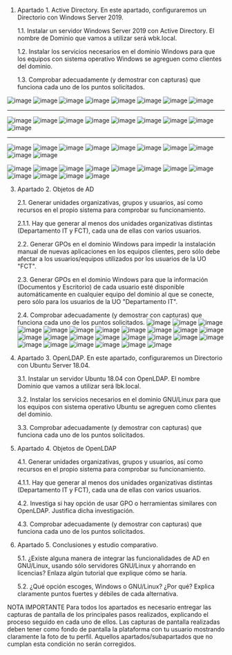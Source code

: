1.	Apartado 1. Active Directory. En este apartado, configuraremos un Directorio con Windows Server 2019. 

    1.1.	Instalar un servidor Windows Server 2019 con Active Directory. El nombre de Dominio que vamos a utilizar será wbk.local.
    
    1.2.	Instalar los servicios necesarios en el dominio Windows para que los equipos con sistema operativo Windows se agreguen como clientes del dominio.
    
    1.3.	Comprobar adecuadamente (y demostrar con capturas) que funciona cada uno de los puntos solicitados.

![image](https://github.com/rolando1803/Administrador_de_sistemas_informaticos_de_red/assets/55965131/38c63ac8-89c9-4e3c-9403-4d30e9437113)
![image](https://github.com/rolando1803/Administrador_de_sistemas_informaticos_de_red/assets/55965131/dcef0c29-1c19-4bfc-84ba-216ab0a0ce26)
![image](https://github.com/rolando1803/Administrador_de_sistemas_informaticos_de_red/assets/55965131/47a81c5c-57a1-4b05-a1da-61d1b28394f6)
![image](https://github.com/rolando1803/Administrador_de_sistemas_informaticos_de_red/assets/55965131/d960dda3-e20a-40be-9407-d7093be0f0fc)
![image](https://github.com/rolando1803/Administrador_de_sistemas_informaticos_de_red/assets/55965131/907f0b1a-2bd6-4e81-a52b-968586952884)
![image](https://github.com/rolando1803/Administrador_de_sistemas_informaticos_de_red/assets/55965131/0ee6fad4-c95c-4e6b-8548-88b79fa9563f)
![image](https://github.com/rolando1803/Administrador_de_sistemas_informaticos_de_red/assets/55965131/319d58a7-a624-49ee-9905-0c5f0e585fbd)
![image](https://github.com/rolando1803/Administrador_de_sistemas_informaticos_de_red/assets/55965131/e48686f6-2fec-4a92-a9ef-cb465f47f886)





---------------------------------------------------------------------------------------------------------------------------------------------------

![image](https://github.com/rolando1803/Administrador_de_sistemas_informaticos_de_red/assets/55965131/18e02eeb-b98b-4d8d-94fc-10955459a8a5)
![image](https://github.com/rolando1803/Administrador_de_sistemas_informaticos_de_red/assets/55965131/8c0ebeb6-7eca-4f5a-a928-866c4c77d8ec)
![image](https://github.com/rolando1803/Administrador_de_sistemas_informaticos_de_red/assets/55965131/9458736d-71b8-49e2-bb21-25d40dc3dec8)
![image](https://github.com/rolando1803/Administrador_de_sistemas_informaticos_de_red/assets/55965131/0ac4daaa-84c2-485e-af2e-46aa1b2639bc)
![image](https://github.com/rolando1803/Administrador_de_sistemas_informaticos_de_red/assets/55965131/f77abca0-8f86-4aea-8610-1a7514be012a)
![image](https://github.com/rolando1803/Administrador_de_sistemas_informaticos_de_red/assets/55965131/44a40ba7-d684-48e5-a8ae-028681c57210)
![image](https://github.com/rolando1803/Administrador_de_sistemas_informaticos_de_red/assets/55965131/3dcd3c2c-e38d-42c9-8512-b55b59f1d388)
![image](https://github.com/rolando1803/Administrador_de_sistemas_informaticos_de_red/assets/55965131/2151b9ff-5217-41fe-8ec6-02e23c27fb1e)
![image](https://github.com/rolando1803/Administrador_de_sistemas_informaticos_de_red/assets/55965131/cf2402e6-87dd-483e-93cc-9890b541c769)




-----------------------------------------------------------------------------------------------------------------------------------------------

![image](https://github.com/rolando1803/Administrador_de_sistemas_informaticos_de_red/assets/55965131/0f3d0501-55da-4eb6-af05-1b562c98d6de)
![image](https://github.com/rolando1803/Administrador_de_sistemas_informaticos_de_red/assets/55965131/6e4a68c7-ac78-4770-a8cf-cd1af77ec8c8)
![image](https://github.com/rolando1803/Administrador_de_sistemas_informaticos_de_red/assets/55965131/15e99db8-c71b-4810-82f9-98b5b0484ad7)
![image](https://github.com/rolando1803/Administrador_de_sistemas_informaticos_de_red/assets/55965131/2faaeeba-d0c2-432f-bdd4-a5f19d4709c2)
![image](https://github.com/rolando1803/Administrador_de_sistemas_informaticos_de_red/assets/55965131/5eef9831-4aef-43b0-b351-0ba696d8e68f)
![image](https://github.com/rolando1803/Administrador_de_sistemas_informaticos_de_red/assets/55965131/5305f91b-6328-47dd-9c48-f6c0615f33fa)
![image](https://github.com/rolando1803/Administrador_de_sistemas_informaticos_de_red/assets/55965131/6ea4ad8a-460a-4b88-90bb-f20693da846c)
![image](https://github.com/rolando1803/Administrador_de_sistemas_informaticos_de_red/assets/55965131/9551815b-10ce-4a8a-85cd-f58af4d1b67c)
![image](https://github.com/rolando1803/Administrador_de_sistemas_informaticos_de_red/assets/55965131/75c8c111-c734-4a26-b6fb-8fc063744cc4)
![image](https://github.com/rolando1803/Administrador_de_sistemas_informaticos_de_red/assets/55965131/f1a9a9fa-01c0-473f-b9b1-a600761f0c0a)

![image](https://github.com/rolando1803/Administrador_de_sistemas_informaticos_de_red/assets/55965131/e49810ca-05ec-4b89-b52b-1681b323fc75)
![image](https://github.com/rolando1803/Administrador_de_sistemas_informaticos_de_red/assets/55965131/ef921065-41cb-4359-996a-beb1f41a3c24)
![image](https://github.com/rolando1803/Administrador_de_sistemas_informaticos_de_red/assets/55965131/20d2656b-4762-48e1-a75b-6259f21d414f)
![image](https://github.com/rolando1803/Administrador_de_sistemas_informaticos_de_red/assets/55965131/aa76dcda-3ca9-4c1f-bd17-92ea1b007527)
![image](https://github.com/rolando1803/Administrador_de_sistemas_informaticos_de_red/assets/55965131/782446d1-44a6-4b7f-afa9-31774698150b)
![image](https://github.com/rolando1803/Administrador_de_sistemas_informaticos_de_red/assets/55965131/792b4936-cf3c-4f81-b808-79959d6c101a)
![image](https://github.com/rolando1803/Administrador_de_sistemas_informaticos_de_red/assets/55965131/18da2af6-dac0-4b4c-bb9b-d24a7a03cd7c)
![image](https://github.com/rolando1803/Administrador_de_sistemas_informaticos_de_red/assets/55965131/249a400a-f099-4fd1-b9a9-6072d45e14b7)
![image](https://github.com/rolando1803/Administrador_de_sistemas_informaticos_de_red/assets/55965131/9659f424-8d24-40dd-a7bf-60223b558724)
![image](https://github.com/rolando1803/Administrador_de_sistemas_informaticos_de_red/assets/55965131/9445c6d8-ac49-47c9-a380-c0af879b3fb5)
![image](https://github.com/rolando1803/Administrador_de_sistemas_informaticos_de_red/assets/55965131/883df6b8-3b73-47a2-b9b1-de53e8273812)
![image](https://github.com/rolando1803/Administrador_de_sistemas_informaticos_de_red/assets/55965131/a1ed9bb9-b74a-4184-b8ba-701ab4308a84)



3.	Apartado 2. Objetos de AD

    2.1.	Generar unidades organizativas, grupos y usuarios, así como recursos en el propio sistema para comprobar su funcionamiento.
    
    2.1.1.	Hay que generar al menos dos unidades organizativas distintas (Departamento IT y FCT), cada una de ellas con varios usuarios.
    
    2.2.	Generar GPOs en el dominio Windows para impedir la instalación manual de nuevas aplicaciones en los equipos clientes, pero sólo debe afectar a los usuarios/equipos utilizados por los usuarios de la            UO  "FCT".
    
    2.3.	Generar GPOs en el dominio Windows para que la información (Documentos y Escritorio) de cada usuario esté disponible automáticamente en cualquier equipo del dominio al que se conecte, pero sólo para           los usuarios de la UO "Departamento IT".
    
    2.4.	Comprobar adecuadamente (y demostrar con capturas) que funciona cada uno de los puntos solicitados.
![image](https://github.com/rolando1803/Administrador_de_sistemas_informaticos_de_red/assets/55965131/bf0ec2df-fed2-4767-be02-f5ffa18212c2)
![image](https://github.com/rolando1803/Administrador_de_sistemas_informaticos_de_red/assets/55965131/ec2e8098-826b-429a-9be7-038d4dcc6fa7)
![image](https://github.com/rolando1803/Administrador_de_sistemas_informaticos_de_red/assets/55965131/f3e52b64-0bda-46e3-8ac2-1ac16cd29c36)
![image](https://github.com/rolando1803/Administrador_de_sistemas_informaticos_de_red/assets/55965131/1e16e306-e259-4703-a78d-23ed14c0fec3)
![image](https://github.com/rolando1803/Administrador_de_sistemas_informaticos_de_red/assets/55965131/e40a9530-4b8e-4011-a9cc-9a33927b242d)
![image](https://github.com/rolando1803/Administrador_de_sistemas_informaticos_de_red/assets/55965131/c3e925e1-3fc0-46d7-a4aa-22ba0221f2d1)
![image](https://github.com/rolando1803/Administrador_de_sistemas_informaticos_de_red/assets/55965131/a2fa0112-46cf-419c-8a8c-f92b67586496)
![image](https://github.com/rolando1803/Administrador_de_sistemas_informaticos_de_red/assets/55965131/cff84e3b-d923-4dd4-9a88-e4af6392bc24)
![image](https://github.com/rolando1803/Administrador_de_sistemas_informaticos_de_red/assets/55965131/acb0c97b-32e4-4433-abcb-eb3b87d180d1)
![image](https://github.com/rolando1803/Administrador_de_sistemas_informaticos_de_red/assets/55965131/6478b3bb-0cb4-4575-a89f-a73e6a82e072)
![image](https://github.com/rolando1803/Administrador_de_sistemas_informaticos_de_red/assets/55965131/19fbba07-91c6-491d-bdd8-105d78e2c14c)
![image](https://github.com/rolando1803/Administrador_de_sistemas_informaticos_de_red/assets/55965131/6d22337c-1b7c-4db9-83e9-df315fabae7e)
![image](https://github.com/rolando1803/Administrador_de_sistemas_informaticos_de_red/assets/55965131/c5eef131-0014-4db2-9c66-4956462671a5)
![image](https://github.com/rolando1803/Administrador_de_sistemas_informaticos_de_red/assets/55965131/fb955073-824c-42ea-bc5d-75358b3b42c4)
![image](https://github.com/rolando1803/Administrador_de_sistemas_informaticos_de_red/assets/55965131/6d44b28d-b111-4f37-9f50-9b403b8e5737)
![image](https://github.com/rolando1803/Administrador_de_sistemas_informaticos_de_red/assets/55965131/205638c8-cbef-477b-ac7a-757748f364d8)
![image](https://github.com/rolando1803/Administrador_de_sistemas_informaticos_de_red/assets/55965131/6f38c584-e49d-41ee-9c07-73a212b3331d)
![image](https://github.com/rolando1803/Administrador_de_sistemas_informaticos_de_red/assets/55965131/91503b56-1d9b-4142-a129-3e5ff9102274)
![image](https://github.com/rolando1803/Administrador_de_sistemas_informaticos_de_red/assets/55965131/e588be54-36b6-4b95-85da-610197a847f8)
![image](https://github.com/rolando1803/Administrador_de_sistemas_informaticos_de_red/assets/55965131/b96c49a4-641d-40e9-ad7d-d2915a578dd2)
![image](https://github.com/rolando1803/Administrador_de_sistemas_informaticos_de_red/assets/55965131/d57a0f7f-97b8-4603-ad41-448686572673)
![image](https://github.com/rolando1803/Administrador_de_sistemas_informaticos_de_red/assets/55965131/95601a48-266c-42ad-bb84-4cca9af226e3)
![image](https://github.com/rolando1803/Administrador_de_sistemas_informaticos_de_red/assets/55965131/8745dcad-812e-4199-ad77-0522fc79bb3d)
![image](https://github.com/rolando1803/Administrador_de_sistemas_informaticos_de_red/assets/55965131/ab7533bd-879d-43b5-83a9-3382cd3607ae)
![image](https://github.com/rolando1803/Administrador_de_sistemas_informaticos_de_red/assets/55965131/ccb050fc-32a1-4869-a4a6-06445b6286f6)



   

5.	Apartado 3. OpenLDAP. En este apartado, configuraremos un Directorio con Ubuntu Server 18.04.

    3.1.	Instalar un servidor Ubuntu 18.04 con OpenLDAP. El nombre Dominio que vamos a utilizar será lbk.local.
    
    3.2.	Instalar los servicios necesarios en el dominio GNU/Linux para que los equipos con sistema operativo Ubuntu se agreguen como clientes del dominio.
    
    3.3.	Comprobar adecuadamente (y demostrar con capturas) que funciona cada uno de los puntos solicitados.

6.	Apartado 4. Objetos de OpenLDAP

    4.1.	Generar unidades organizativas, grupos y usuarios, así como recursos en el propio sistema para comprobar su funcionamiento.
    
    4.1.1.	Hay que generar al menos dos unidades organizativas distintas (Departamento IT y FCT), cada una de ellas con varios usuarios.
    
    4.2.	Investiga si hay opción de usar GPO o herramientas similares con OpenLDAP. Justifica dicha investigación.
    
    4.3.	Comprobar adecuadamente (y demostrar con capturas) que funciona cada uno de los puntos solicitados.

7.	Apartado 5. Conclusiones y estudio comparativo.

    5.1.	¿Existe alguna manera de integrar las funcionalidades de AD en GNU/Linux, usando sólo servidores GNU/Linux y ahorrando en licencias? Enlaza algún tutorial que explique cómo se haría.
    
    5.2.	¿Qué opción escoges, Windows o GNU/Linux? ¿Por qué? Explica claramente puntos fuertes y débiles de cada alternativa.

NOTA IMPORTANTE
Para todos los apartados es necesario entregar las capturas de pantalla de los principales pasos realizados, explicando el proceso seguido en cada uno de ellos. Las capturas de pantalla realizadas deben tener como fondo de pantalla la plataforma con tu usuario mostrando claramente la foto de tu perfil. Aquellos apartados/subapartados que no cumplan esta condición no serán corregidos.
